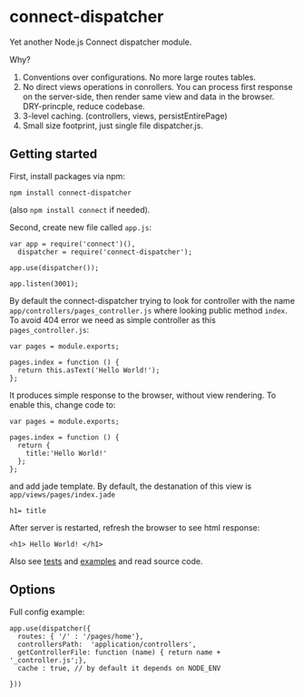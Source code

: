 connect-dispatcher
==================

Yet another Node.js Connect dispatcher module.

Why?

1. Conventions over configurations. No more large routes tables.
2. No direct views operations in conrollers. You can process first response on the server-side, then render same view and data in the browser. DRY-princple, reduce codebase.
2. 3-level caching. (controllers, views, persistEntirePage)
4. Small size footprint, just single file dispatcher.js.



## Getting started

First, install packages via npm:

````
npm install connect-dispatcher
````
(also `npm install connect` if needed).

Second, create new file called `app.js`:

````
var app = require('connect')(),
  dispatcher = require('connect-dispatcher');

app.use(dispatcher());

app.listen(3001);
````

By default the connect-dispatcher trying to look for controller with the name `app/controllers/pages_controller.js` where looking public method `index`. To avoid 404 error we need as simple controller as this `pages_controller.js`:

````
var pages = module.exports;

pages.index = function () {
  return this.asText('Hello World!');
};
````

It produces simple response to the browser, without view rendering. To enable this, change code to:

````
var pages = module.exports;

pages.index = function () {
  return {
    title:'Hello World!'
  };
};
````

and add jade template. By default, the destanation of this view is `app/views/pages/index.jade`

````
h1= title
````

After server is restarted, refresh the browser to see html response:

````
<h1> Hello World! </h1>
````

Also see [tests](https://github.com/unknownexception/connect-dispatcher/tree/master/test) and [examples](https://github.com/unknownexception/connect-dispatcher/tree/master/examples) and read source code.

## Options

Full config example:

````
app.use(dispatcher({
  routes: { '/' : '/pages/home'}, 
  controllersPath:  'application/controllers',
  getControllerFile: function (name) { return name + '_controller.js';},
  cache : true, // by default it depends on NODE_ENV

}))

````
